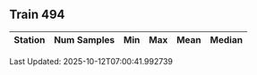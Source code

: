 ## Train 494

| Station | Num Samples | Min | Max | Mean | Median |
| :-----: | :---------: | :-: | :-: | :--: | :----: |


Last Updated: 2025-10-12T07:00:41.992739
